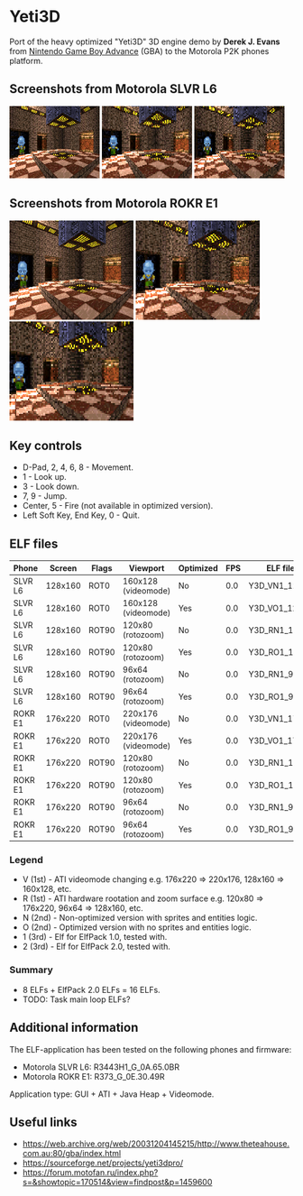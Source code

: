 Yeti3D
======

Port of the heavy optimized "Yeti3D" 3D engine demo by **Derek J. Evans** from [Nintendo Game Boy Advance](https://en.wikipedia.org/wiki/Game_Boy_Advance) (GBA) to the Motorola P2K phones platform.

## Screenshots from Motorola SLVR L6

![Screenshot of Yeti3D from Motorola L6 1](../images/Screenshot_Yeti3D_L6_1.png) ![Screenshot of Yeti3D from Motorola L6 2](../images/Screenshot_Yeti3D_L6_2.png) ![Screenshot of Yeti3D from Motorola L6 3](../images/Screenshot_Yeti3D_L6_3.png)

## Screenshots from Motorola ROKR E1

![Screenshot of Yeti3D from Motorola E1 1](../images/Screenshot_Yeti3D_E1_1.png) ![Screenshot of Yeti3D from Motorola E1 2](../images/Screenshot_Yeti3D_E1_2.png) ![Screenshot of Yeti3D from Motorola E1 3](../images/Screenshot_Yeti3D_E1_3.png)

## Key controls

* D-Pad, 2, 4, 6, 8 - Movement.
* 1 - Look up.
* 3 - Look down.
* 7, 9 - Jump.
* Center, 5 - Fire (not available in optimized version).
* Left Soft Key, End Key, 0 - Quit.

## ELF files

| Phone   | Screen  | Flags | Viewport            | Optimized | FPS  | ELF filename        |
| ---     | ---     | ---   | ---                 | ---       | ---  |---                  |
| SLVR L6 | 128x160 | ROT0  | 160x128 (videomode) | No        | 0.0  | Y3D_VN1_128x160.elf |
| SLVR L6 | 128x160 | ROT0  | 160x128 (videomode) | Yes       | 0.0  | Y3D_VO1_128x160.elf |
| SLVR L6 | 128x160 | ROT90 | 120x80 (rotozoom)   | No        | 0.0  | Y3D_RN1_120x80.elf  |
| SLVR L6 | 128x160 | ROT90 | 120x80 (rotozoom)   | Yes       | 0.0  | Y3D_RO1_120x80.elf  |
| SLVR L6 | 128x160 | ROT90 | 96x64 (rotozoom)    | No        | 0.0  | Y3D_RN1_96x64.elf   |
| SLVR L6 | 128x160 | ROT90 | 96x64 (rotozoom)    | Yes       | 0.0  | Y3D_RO1_96x64.elf   |
| ROKR E1 | 176x220 | ROT0  | 220x176 (videomode) | No        | 0.0  | Y3D_VN1_176x220.elf |
| ROKR E1 | 176x220 | ROT0  | 220x176 (videomode) | Yes       | 0.0  | Y3D_VO1_176x220.elf |
| ROKR E1 | 176x220 | ROT90 | 120x80 (rotozoom)   | No        | 0.0  | Y3D_RN1_120x80.elf  |
| ROKR E1 | 176x220 | ROT90 | 120x80 (rotozoom)   | Yes       | 0.0  | Y3D_RO1_120x80.elf  |
| ROKR E1 | 176x220 | ROT90 | 96x64 (rotozoom)    | No        | 0.0  | Y3D_RN1_96x64.elf   |
| ROKR E1 | 176x220 | ROT90 | 96x64 (rotozoom)    | Yes       | 0.0  | Y3D_RO1_96x64.elf   |

### Legend

* V (1st) - ATI videomode changing e.g. 176x220 => 220x176, 128x160 => 160x128, etc.
* R (1st) - ATI hardware rootation and zoom surface e.g. 120x80 => 176x220, 96x64 => 128x160, etc.
* N (2nd) - Non-optimized version with sprites and entities logic.
* O (2nd) - Optimized version with no sprites and entities logic.
* 1 (3rd) - Elf for ElfPack 1.0, tested with.
* 2 (3rd) - Elf for ElfPack 2.0, tested with.

### Summary

* 8 ELFs + ElfPack 2.0 ELFs = 16 ELFs.
* TODO: Task main loop ELFs?

## Additional information

The ELF-application has been tested on the following phones and firmware:

* Motorola SLVR L6: R3443H1_G_0A.65.0BR
* Motorola ROKR E1: R373_G_0E.30.49R

Application type: GUI + ATI + Java Heap + Videomode.

## Useful links

* https://web.archive.org/web/20031204145215/http://www.theteahouse.com.au:80/gba/index.html
* https://sourceforge.net/projects/yeti3dpro/
* https://forum.motofan.ru/index.php?s=&showtopic=170514&view=findpost&p=1459600
